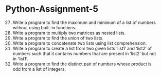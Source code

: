 # Python-Assignment-5
27. Write a program to find the maximum and minimum of a list of numbers without using built-in functions.  
28. Write a program to multiply two matrices as nested lists.  
29. Write a program to find the union of two lists. 
30. Write a program to concatenate two lists using list comprehension.  
31. Write a program to create a list from two given lists ‘list1’ and ‘list2’ of numbers such that it contains numbers that are present in ‘list2’ but not in ‘list1’. 
32. Write a program to find the distinct pair of numbers whose product is odd from a list of integers.
